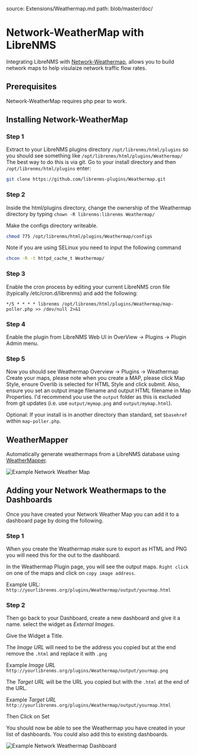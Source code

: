 source: Extensions/Weathermap.md
path: blob/master/doc/

# Network-WeatherMap with LibreNMS

Integrating LibreNMS with [Network-Weathermap](https://network-weathermap.com/), allows you to build network
maps to help visulaize network traffic flow rates.

## Prerequisites

Network-WeatherMap requires php pear to work.

## Installing Network-WeatherMap

### Step 1

Extract to your LibreNMS plugins directory `/opt/librenms/html/plugins`
so you should see something like `/opt/librenms/html/plugins/Weathermap/`
The best way to do this is via git. Go to your install directory and
then `/opt/librenms/html/plugins` enter:
```bash
git clone https://github.com/librenms-plugins/Weathermap.git
```

### Step 2

Inside the html/plugins directory, change the ownership of the
Weathermap directory by typing `chown -R librenms:librenms Weathermap/`

Make the configs directory writeable.

```bash
chmod 775 /opt/librenms/html/plugins/Weathermap/configs
```

Note if you are using SELinux you need to input the following command

```bash
chcon -R -t httpd_cache_t Weathermap/
```

### Step 3

Enable the cron process by editing your current LibreNMS cron file
(typically /etc/cron.d/librenms) and add the following:

```
*/5 * * * * librenms /opt/librenms/html/plugins/Weathermap/map-poller.php >> /dev/null 2>&1
```

### Step 4

Enable the plugin from LibreNMS Web UI in OverView -> Plugins -> Plugin Admin menu.

### Step 5

Now you should see Weathermap Overview -> Plugins -> Weathermap
Create your maps, please note when you create a MAP, please click Map
Style, ensure Overlib is selected for HTML Style and click submit.
Also, ensure you set an output image filename and output HTML filename in Map Properties.
I'd recommend you use the `output` folder as this is excluded from git
updates (i.e. use `output/mymap.png` and `output/mymap.html`).

Optional: If your install is in another directory than standard, set
`$basehref` within `map-poller.php`.

## WeatherMapper

Automatically generate weathermaps from a LibreNMS database using [WeatherMapper](https://github.com/pblasquez/weathermapper).

![Example Network Weather Map](/img/network-weather-map.png)

## Adding your Network Weathermaps to the Dashboards

Once you have created your Network Weather Map you can add it to a
dashboard page by doing the following.

### Step 1

When you create the Weathermap make sure to export as HTML and PNG you
will need this for the out to the dashboard.

In the Weathermap Plugin page, you will see the output maps. `Right
click` on one of the maps and click on `copy image address`.

Example URL: `http://yourlibrenms.org/plugins/Weathermap/output/yourmap.html`

### Step 2

Then go back to your Dashboard, create a new dashboard and give it a
name. select the widget as *External Images*.

Give the Widget a Title.

The *Image URL* will need to be the address you copied but at the end
remove the `.html` and replace it with `.png`

Example  *Image URL* `http://yourlibrenms.org/plugins/Weathermap/output/yourmap.png`

The *Target URL* will be the URL you copied but with the `.html` at
the end of the URL.

Example *Target URL* `http://yourlibrenms.org/plugins/Weathermap/output/yourmap.html`

Then Click on Set

You should now be able to see the Weathermap you have created in your
list of dashboards. You could also add this to existing dashboards.

![Example Network Weathermap Dashboard](/img/network-weathermap-dashboard.png)
